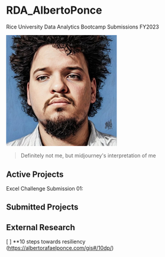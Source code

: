 # RDA_AlbertoPonce
 Rice University Data Analytics Bootcamp Submissions FY2023 

<img src="Public Photos/7d9ae803d910a37eba2b80ba02f741a0.jpg" alt="image" style="zoom:33%;" />

> Definitely not me, but midjourney's interpretation of me

## Active Projects 

Excel Challenge Submission 01: 

## Submitted Projects

## External Research

[ ] **10 steps towards resiliency (https://albertorafaelponce.com/gis#/10dp/)
